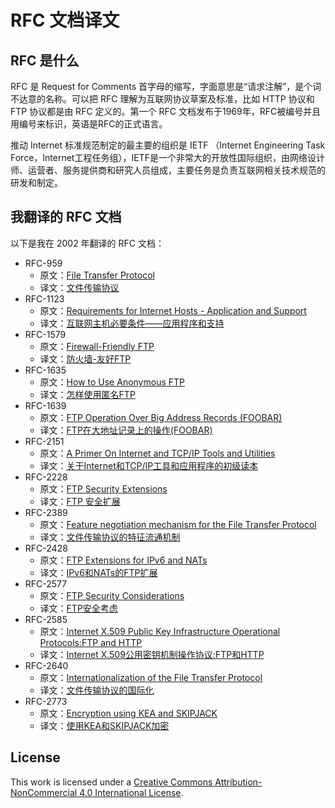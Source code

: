 # RFC 文档译文

## RFC 是什么

RFC 是 Request for Comments 首字母的缩写，字面意思是“请求注解”，是个词不达意的名称。可以把 RFC 理解为互联网协议草案及标准，比如 HTTP 协议和 FTP 协议都是由 RFC 定义的。第一个 RFC 文档发布于1969年，RFC被编号并且用编号来标识，英语是RFC的正式语言。

推动 Internet 标准规范制定的最主要的组织是 IETF （Internet Engineering Task Force，Internet工程任务组），IETF是一个非常大的开放性国际组织，由网络设计师、运营者、服务提供商和研究人员组成，主要任务是负责互联网相关技术规范的研发和制定。

## 我翻译的 RFC 文档

以下是我在 2002 年翻译的 RFC 文档：

* RFC-959
  * 原文：[File Transfer Protocol](https://www.ietf.org/rfc/rfc959.txt)
  * 译文：[文件传输协议](rfc-959-cn.pdf)
* RFC-1123
  * 原文：[Requirements for Internet Hosts - Application and Support](https://www.ietf.org/rfc/rfc1123.txt)
  * 译文：[互联网主机必要条件——应用程序和支持](rfc-1123-cn.pdf)
* RFC-1579
  * 原文：[Firewall-Friendly FTP](https://www.ietf.org/rfc/rfc1579.txt)
  * 译文：[防火墙-友好FTP](rfc-1579-cn.pdf)
* RFC-1635
  * 原文：[How to Use Anonymous FTP](https://www.ietf.org/rfc/rfc1635.txt)
  * 译文：[怎样使用匿名FTP](rfc-1635-cn.pdf)
* RFC-1639
  * 原文：[FTP Operation Over Big Address Records (FOOBAR)](https://www.ietf.org/rfc/rfc1639.txt)
  * 译文：[FTP在大地址记录上的操作(FOOBAR)](rfc-1639-cn.pdf)
* RFC-2151
  * 原文：[A Primer On Internet and TCP/IP Tools and Utilities](https://www.ietf.org/rfc/rfc2151.txt)
  * 译文：[关于Internet和TCP/IP工具和应用程序的初级读本](rfc-2151-cn.pdf)
* RFC-2228
  * 原文：[FTP Security Extensions](https://www.ietf.org/rfc/rfc2228.txt)
  * 译文：[FTP 安全扩展](rfc-2228-cn.pdf)
* RFC-2389
  * 原文：[Feature negotiation mechanism for the File Transfer Protocol](https://www.ietf.org/rfc/rfc2389.txt)
  * 译文：[文件传输协议的特征流通机制](rfc-2389-cn.pdf)
* RFC-2428
  * 原文：[FTP Extensions for IPv6 and NATs](https://www.ietf.org/rfc/rfc2428.txt)
  * 译文：[IPv6和NATs的FTP扩展](rfc-2428-cn.pdf)
* RFC-2577
  * 原文：[FTP Security Considerations](https://www.ietf.org/rfc/rfc2577.txt)
  * 译文：[FTP安全考虑](rfc-2577-cn.pdf)
* RFC-2585
  * 原文：[Internet X.509 Public Key Infrastructure Operational Protocols:FTP and HTTP](https://www.ietf.org/rfc/rfc2585.txt)
  * 译文：[Internet X.509公用密钥机制操作协议:FTP和HTTP](rfc-2585-cn.pdf)
* RFC-2640
  * 原文：[Internationalization of the File Transfer Protocol](https://www.ietf.org/rfc/rfc2640.txt)
  * 译文：[文件传输协议的国际化](rfc-2640-cn.pdf)
* RFC-2773
  * 原文：[Encryption using KEA and SKIPJACK](https://www.ietf.org/rfc/rfc2773.txt)
  * 译文：[使用KEA和SKIPJACK加密](rfc-2773-cn.pdf)

## License

This work is licensed under a [Creative Commons Attribution-NonCommercial 4.0 International License](https://creativecommons.org/licenses/by-nc/4.0/).